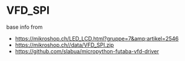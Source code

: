 # VFD_SPI
base info from
- https://mikroshop.ch/LED_LCD.html?gruppe=7&amp;artikel=2546
- https://mikroshop.ch//data/VFD_SPI.zip
- https://github.com/slabua/micropython-futaba-vfd-driver
  
